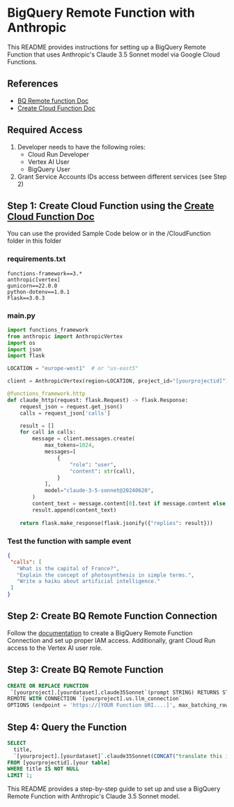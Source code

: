 # BigQuery Remote Function with Anthropic

This README provides instructions for setting up a BigQuery Remote Function that uses Anthropic's Claude 3.5 Sonnet model via Google Cloud Functions.

## References
- [BQ Remote function Doc](https://cloud.google.com/bigquery/docs/remote-functions)
- [Create Cloud Function Doc](https://cloud.google.com/functions/docs/create)

## Required Access
1. Developer needs to have the following roles:
   - Cloud Run Developer
   - Vertex AI User
   - BigQuery User
2. Grant Service Accounts IDs access between different services (see Step 2)

## Step 1: Create Cloud Function using the [Create Cloud Function Doc](https://cloud.google.com/functions/docs/create)
You can use the provided Sample Code below or in the /CloudFunction folder in this folder
### requirements.txt
```
functions-framework==3.*
anthropic[vertex]
gunicorn==22.0.0
python-dotenv==1.0.1
Flask==3.0.3
```

### main.py
```python
import functions_framework
from anthropic import AnthropicVertex
import os
import json
import flask

LOCATION = "europe-west1"  # or "us-east5"

client = AnthropicVertex(region=LOCATION, project_id="[yourprojectid]")

@functions_framework.http
def claude_http(request: flask.Request) -> flask.Response:
    request_json = request.get_json()
    calls = request_json['calls']

    result = []
    for call in calls:
        message = client.messages.create(
            max_tokens=1024,
            messages=[
                {
                    "role": "user",
                    "content": str(call),
                }
            ],
            model="claude-3-5-sonnet@20240620",
        )
        content_text = message.content[0].text if message.content else ""
        result.append(content_text)
    
    return flask.make_response(flask.jsonify({"replies": result}))
```

### Test the function with sample event
```json
{
 "calls": [
   "What is the capital of France?",
   "Explain the concept of photosynthesis in simple terms.",
   "Write a haiku about artificial intelligence."
 ]
}
```

## Step 2: Create BQ Remote Function Connection
Follow the [documentation](https://cloud.google.com/bigquery/docs/remote-functions#create_a_connection) to create a BigQuery Remote Function Connection and set up proper IAM access. Additionally, grant Cloud Run access to the Vertex AI user role.

## Step 3: Create BQ Remote Function
```sql
CREATE OR REPLACE FUNCTION
 `[yourproject].[yourdataset].claude35Sonnet`(prompt STRING) RETURNS STRING
REMOTE WITH CONNECTION `[yourproject].us.llm_connection`
OPTIONS (endpoint = 'https://[YOUR Function URI....]', max_batching_rows = 1);
```

## Step 4: Query the Function
```sql
SELECT
  title,
  `[yourproject].[yourdataset]`.claude35Sonnet(CONCAT("translate this into English and only return the translated result:", title)) AS translated_title
FROM [yourprojectid].[your table]
WHERE title IS NOT NULL 
LIMIT 1;
```

This README provides a step-by-step guide to set up and use a BigQuery Remote Function with Anthropic's Claude 3.5 Sonnet model.

